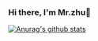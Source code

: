 ### Hi there, I'm Mr.zhu👋
[![Anurag's github stats](https://github-readme-stats.vercel.app/api?username=zhurentao)](https://github.com/zhurentao/zhurentao)
<!--
**zhurentao/zhurentao** is a ✨ _special_ ✨ repository because its `README.md` (this file) appears on your GitHub profile.

Here are some ideas to get you started:

- 🔭 I’m currently working on ...
- 🌱 I’m currently learning ...
- 👯 I’m looking to collaborate on ...
- 🤔 I’m looking for help with ...
- 💬 Ask me about ...
- 📫 How to reach me: ...
- 😄 Pronouns: ...
- ⚡ Fun fact: ...
-->
